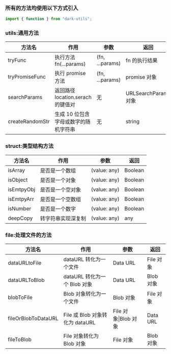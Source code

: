 ### 所有的方法均使用以下方式引入

```js
import { function } from "dark-utils";
```

### utils:通用方法

| 方法名          | 作用                                 | 参数            | 返回                 |
| --------------- | ------------------------------------ | --------------- | -------------------- |
| tryFunc         | 执行方法 fn(...params)               | (fn, ...params) | fn 的执行结果        |
| tryPromiseFunc  | 执行 promise 方法                    | (fn, ...params) | promise 对象         |
| searchParams    | 返回路径 location.serach 的键值对    | 无              | URLSearchParams 对象 |
| createRandomStr | 生成 10 位包含字母或数字的随机字符串 | 无              | string               |

### struct:类型结构方法

| 方法名     | 作用               | 参数         | 返回       |
| ---------- | ------------------ | ------------ | ---------- |
| isArray    | 是否是一个数组     | (value: any) | Boolean    |
| isObject   | 是否是一个对象     | (value: any) | Boolean    |
| isEmtpyObj | 是否是一个空对象   | (value: any) | Boolean    |
| isEmtpyArr | 是否是一个空数组   | (value: any) | Boolean    |
| isNumber   | 是否是一个数字     | (value: any) | Boolean    |
| deepCopy   | 转字符串实现深复制 | (value: any) | any |

### file:处理文件的方法

| 方法名              | 作用                            | 参数                 | 返回      |
| ------------------- | ------------------------------- | -------------------- | --------- |
| dataURLtoFile       | dataURL 转化为一个文件          | Data URL             | File 对象 |
| dataURLToBlob       | dataURL 转化为一个 Blob 对象    | Data URL             | Blob 对象 |
| blobToFile          | Blob 对象转化为一个文件         | Blob 对象            | File 对象 |
| fileOrBlobToDataURL | File 或 Blob 对象转化为 dataURL | File 对象\|Blob 对象 | Data URL  |
| fileToBlob          | File 对象转化为 Blob 对象       | File 对象            | Blob 对象 |
